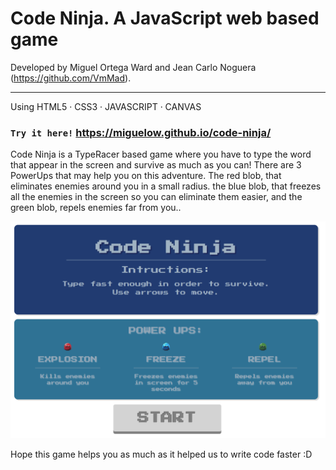 # Code Ninja. A JavaScript web based game

Developed by Miguel Ortega Ward and Jean Carlo Noguera (https://github.com/VmMad).

-----

Using  HTML5 · CSS3 · JAVASCRIPT · CANVAS

### `Try it here!` https://miguelow.github.io/code-ninja/

Code Ninja is a TypeRacer based game where you have to type the word that appear in the screen and survive as much as you can! There are 3 PowerUps that may help you on this adventure. The red blob, that eliminates enemies around you in a small radius. the blue blob, that freezes all the enemies in the screen so you can eliminate them easier, and the green blob, repels enemies far from you..

![preview of the games loading screen](./imgs/preview.PNG)

Hope this game helps you as much as it helped us to write code faster :D
